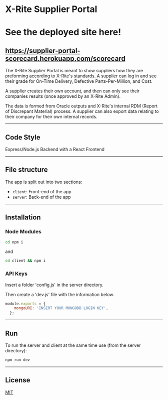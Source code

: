 # X-Rite Supplier Portal

# See the deployed site here!
## https://supplier-portal-scorecard.herokuapp.com/scorecard
 
The X-Rite Supplier Portal is meant to show suppliers how they are preforming according to X-Rite's standards. A supplier can log in and see their grade for On-Time Delivery, Defective Parts-Per-Million, and Cost.
 
A supplier creates their own account, and then can only see their companies results (once approved by an X-Rite Admin). 
 
The data is formed from Oracle outputs and X-Rite's internal RDM (Report of Discrepant Material) process. A supplier can also export data relating to their company for their own internal records.
 
---
 
## Code Style
 
Express/Node.js Backend with a React Frontend
 
---
 
## File structure
 
The app is split out into two sections:
- `client`: Front-end of the app
- `server`: Back-end of the app
 
---
 
## Installation
 
### Node Modules
 
```bash
cd npm i
```
and
```bash
cd client && npm i
```
 
### API Keys
 
Insert a folder 'config.js' in the server directory.
 
Then create a 'dev.js' file with the information below.
 
```javascript
module.exports = {
    mongoURI: 'INSERT YOUR MONGODB LOGIN KEY',
  };
```
 
---
 
## Run
 
To run the server and client at the same time use (from the server directory):
 
```bash
npm run dev
```
 
---
 
## License
[MIT](https://choosealicense.com/licenses/mit/)
 
 
